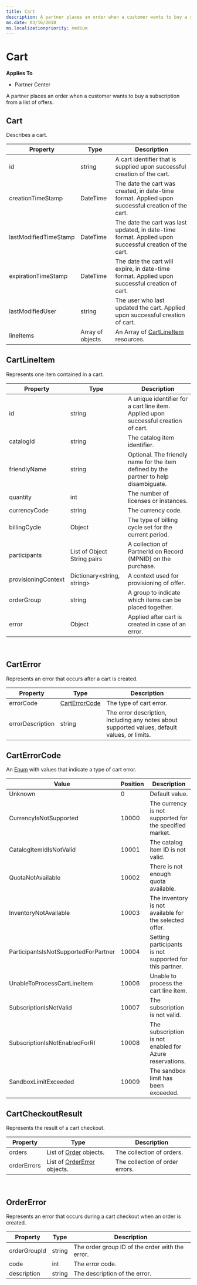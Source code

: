 ```yaml
---
title: Cart
description: A partner places an order when a customer wants to buy a subscription from a list of offers.
ms.date: 03/16/2018
ms.localizationpriority: medium
---
```


# Cart


**Applies To**

-   Partner Center


A partner places an order when a customer wants to buy a subscription from a list of offers.


## <span id="cart"></span><span id="CART"></span>Cart

Describes a cart.

| Property              | Type             | Description                                                                                            |
|-----------------------|------------------|--------------------------------------------------------------------------------------------------------|
| id                    | string           | A cart identifier that is supplied upon successful creation of the cart.                               |
| creationTimeStamp     | DateTime         | The date the cart was created, in date-time format. Applied upon successful creation of the cart.      |
| lastModifiedTimeStamp | DateTime         | The date the cart was last updated, in date-time format. Applied upon successful creation of the cart. |
| expirationTimeStamp   | DateTime         | The date the cart will expire, in date-time format. Applied upon successful creation of cart.          |
| lastModifiedUser      | string           | The user who last updated the cart. Applied upon successful creation of cart.                          |
| lineItems             | Array of objects | An Array of [CartLineItem](#cartlineitem) resources.                                                 |



## <span id="cartLineItem"></span><span id="cartlineitem"></span><span id="CARTLINEITEM"></span>CartLineItem


Represents one item contained in a cart.

| Property             | Type                        | Description                                                                           |
|----------------------|-----------------------------|---------------------------------------------------------------------------------------|
| id                   | string                      | A unique identifier for a cart line item. Applied upon successful creation of cart.   |
| catalogId            | string                      | The catalog item identifier.                                                          |
| friendlyName         | string                      | Optional. The friendly name for the item defined by the partner to help disambiguate. |
| quantity             | int                         | The number of licenses or instances.                                                  |
| currencyCode         | string                      | The currency code.                                                                    |
| billingCycle         | Object                      | The type of billing cycle set for the current period.                                 |
| participants         | List of Object String pairs | A collection of PartnerId on Record (MPNID) on the purchase.                           |
| provisioningContext  | Dictionary<string, string>  | A context used for provisioning of offer.                                             |
| orderGroup           | string                      | A group to indicate which items can be placed together.                               |
| error                | Object                      | Applied after cart is created in case of an error.                                    |

 

## <span id="cartError"></span><span id="carterror"></span><span id="CARTERROR"></span>CartError


Represents an error that occurs after a cart is created.

| Property         | Type                                   | Description                                                                                   |
|------------------|----------------------------------------|-----------------------------------------------------------------------------------------------|
| errorCode        | [CartErrorCode](cart.md#carterrorcode) | The type of cart error.                                                                       |
| errorDescription | string                                 | The error description, including any notes about supported values, default values, or limits. |



## <span id="cartErrorCode"></span><span id="carterrorcode"></span><span id="CARTERRORCODE"></span>CartErrorCode


An [Enum](https://docs.microsoft.com/dotnet/api/system.enum) with values that indicate a type of cart error.

| Value                                | Position | Description                                             |
|--------------------------------------|----------|---------------------------------------------------------|
| Unknown                              | 0        | Default value.                                          |
| CurrencyIsNotSupported               | 10000    | The currency is not supported for the specified market. |
| CatalogItemIdIsNotValid              | 10001    | The catalog item ID is not valid.                       |
| QuotaNotAvailable                    | 10002    | There is not enough quota available.                    |
| InventoryNotAvailable                | 10003    | The inventory is not available for the selected offer.  |
| ParticipantsIsNotSupportedForPartner | 10004    | Setting participants is not supported for this partner. |
| UnableToProcessCartLineItem          | 10006    | Unable to process the cart line item.                   |
| SubscriptionIsNotValid               | 10007    | The subscription is not valid.                          |
| SubscriptionIsNotEnabledForRI        | 10008    | The subscription is not enabled for Azure reservations. |
| SandboxLimitExceeded                 | 10009    | The sandbox limit has been exceeded.                    |



## <span id="cartCheckoutResult"></span><span id="cartcheckoutresult"></span><span id="CARTCHECKOUTRESULT"></span>CartCheckoutResult


Represents the result of a cart checkout.

| Property    | Type                                              | Description                     |
|-------------|---------------------------------------------------|---------------------------------|
| orders      | List of [Order](orders.md#order) objects.         | The collection of orders.       |
| orderErrors | List of [OrderError](cart.md#ordererror) objects. | The collection of order errors. |
 


## <span id="orderError"></span><span id="ordererror"></span><span id="ORDERERROR"></span>OrderError


Represents an error that occurs during a cart checkout when an order is created.

| Property     | Type   | Description                                     |
|--------------|--------|-------------------------------------------------|
| orderGroupId | string | The order group ID of the order with the error. |
| code         | int    | The error code.                                 |
| description  | string | The description of the error.                   |

